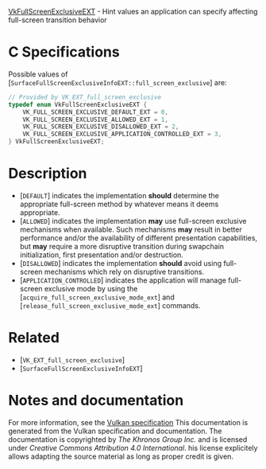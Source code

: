 [VkFullScreenExclusiveEXT](https://www.khronos.org/registry/vulkan/specs/1.3-extensions/man/html/VkFullScreenExclusiveEXT.html) - Hint values an application can specify affecting full-screen transition behavior

# C Specifications
Possible values of
[`SurfaceFullScreenExclusiveInfoEXT::full_screen_exclusive`] are:
```c
// Provided by VK_EXT_full_screen_exclusive
typedef enum VkFullScreenExclusiveEXT {
    VK_FULL_SCREEN_EXCLUSIVE_DEFAULT_EXT = 0,
    VK_FULL_SCREEN_EXCLUSIVE_ALLOWED_EXT = 1,
    VK_FULL_SCREEN_EXCLUSIVE_DISALLOWED_EXT = 2,
    VK_FULL_SCREEN_EXCLUSIVE_APPLICATION_CONTROLLED_EXT = 3,
} VkFullScreenExclusiveEXT;
```

# Description
- [`DEFAULT`] indicates the implementation  **should**  determine the appropriate full-screen method by whatever means it deems appropriate.
- [`ALLOWED`] indicates the implementation  **may**  use full-screen exclusive mechanisms when available. Such mechanisms  **may**  result in better performance and/or the availability of different presentation capabilities, but  **may**  require a more disruptive transition during swapchain initialization, first presentation and/or destruction.
- [`DISALLOWED`] indicates the implementation  **should**  avoid using full-screen mechanisms which rely on disruptive transitions.
- [`APPLICATION_CONTROLLED`] indicates the application will manage full-screen exclusive mode by using the [`acquire_full_screen_exclusive_mode_ext`] and [`release_full_screen_exclusive_mode_ext`] commands.

# Related
- [`VK_EXT_full_screen_exclusive`]
- [`SurfaceFullScreenExclusiveInfoEXT`]

# Notes and documentation
For more information, see the [Vulkan specification](https://www.khronos.org/registry/vulkan/specs/1.3-extensions/html/vkspec.html)
This documentation is generated from the Vulkan specification and documentation.
The documentation is copyrighted by *The Khronos Group Inc.* and is licensed under *Creative Commons Attribution 4.0 International*.
his license explicitely allows adapting the source material as long as proper credit is given.
        